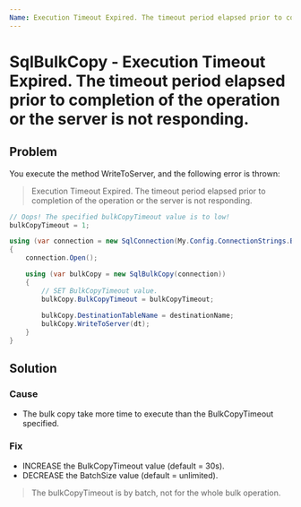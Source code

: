 ```yaml
---
Name: Execution Timeout Expired. The timeout period elapsed prior to completion of the operation or the server is not responding
---
```


# SqlBulkCopy - Execution Timeout Expired. The timeout period elapsed prior to completion of the operation or the server is not responding.

## Problem

You execute the method WriteToServer, and the following error is thrown:

> Execution Timeout Expired. The timeout period elapsed prior to completion of the operation or the server is not responding.

```csharp
// Oops! The specified bulkCopyTimeout value is to low!
bulkCopyTimeout = 1;

using (var connection = new SqlConnection(My.Config.ConnectionStrings.BulkOperations))
{
    connection.Open();

    using (var bulkCopy = new SqlBulkCopy(connection))
    {
        // SET BulkCopyTimeout value.
        bulkCopy.BulkCopyTimeout = bulkCopyTimeout;
        
        bulkCopy.DestinationTableName = destinationName;
        bulkCopy.WriteToServer(dt);
    }
}
```

## Solution

### Cause

- The bulk copy take more time to execute than the BulkCopyTimeout specified.

### Fix

- INCREASE the BulkCopyTimeout value (default = 30s).
- DECREASE the BatchSize value (default = unlimited).

> The bulkCopyTimeout is by batch, not for the whole bulk operation.
